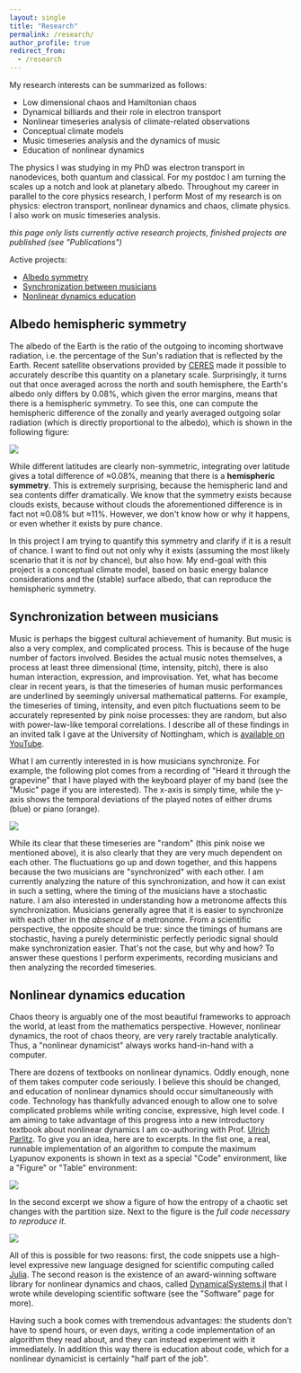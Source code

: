 ```yaml
---
layout: single
title: "Research"
permalink: /research/
author_profile: true
redirect_from:
  - /research
---
```


My research interests can be summarized as follows:

* Low dimensional chaos and Hamiltonian chaos
* Dynamical billiards and their role in electron transport
* Nonlinear timeseries analysis of climate-related observations
* Conceptual climate models
* Music timeseries analysis and the dynamics of music
* Education of nonlinear dynamics

The physics I was studying in my PhD was electron transport in nanodevices, both quantum and classical. For my postdoc I am turning the scales up a notch and look at planetary albedo. Throughout my career in parallel to the core physics research, I perform
Most of my research is on physics: electron transport, nonlinear dynamics and chaos, climate physics. I also work on music timeseries analysis.

*this page only lists currently active research projects, finished projects are published (see "Publications")*

Active projects:

* [Albedo symmetry](#albedo-hemispheric-symmetry)
* [Synchronization between musicians](#synchronization-between-musicians)
* [Nonlinear dynamics education](#nonlinear-dynamics-education)

## Albedo hemispheric symmetry

The albedo of the Earth is the ratio of the outgoing to incoming shortwave radiation, i.e. the percentage of the Sun's radiation that is reflected by the Earth. Recent satellite observations provided by [CERES](https://ceres.larc.nasa.gov/) made it possible to accurately describe this quantity on a planetary scale. Surprisingly, it turns out that once averaged across the north and south hemisphere, the Earth's albedo only differs by 0.08%, which given the error margins, means that there is a hemispheric symmetry. To see this, one can compute the hemispheric difference of the zonally and yearly averaged outgoing solar radiation (which is directly proportional to the albedo), which is shown in the following figure:

![](../files/plots/hemispheric_symmetry.png)

While different latitudes are clearly non-symmetric, integrating over latitude gives a total difference of ≈0.08%, meaning that there is a **hemispheric symmetry**. This is extremely surprising, because the hemispheric land and sea contents differ dramatically. We know that the symmetry exists because clouds exists, because without clouds the aforementioned difference is in fact not ≈0.08% but ≈11%. However, we don't know how or why it happens, or even whether it exists by pure chance.

In this project I am trying to quantify this symmetry and clarify if it is a result of chance. I want to find out not only why it exists (assuming the most likely scenario that it is *not* by chance), but also how. My end-goal with this project is a conceptual climate model, based on basic energy balance considerations and the (stable) surface albedo, that can reproduce the hemispheric symmetry.

## Synchronization between musicians
Music is perhaps the biggest cultural achievement of humanity. But music is also a very complex, and complicated process. This is because of the huge number of factors involved. Besides the actual music notes themselves, a process at least three dimensional (time, intensity, pitch), there is also human interaction, expression, and improvisation. Yet, what has become clear in recent years, is that the timeseries of human music performances are underlined by seemingly universal mathematical patterns. For example, the timeseries of timing, intensity, and even pitch fluctuations seem to be accurately represented by pink noise processes: they are random, but also with power-law-like temporal correlations. I describe all of these findings in an invited talk I gave at the University of Nottingham, which is [available on YouTube](https://www.youtube.com/watch?v=9wzr5DFHJ48).

What I am currently interested in is how musicians synchronize. For example, the following plot comes from a recording of "Heard it through the grapevine" that I have played with the keyboard player of my band (see the "Music" page if you are interested). The x-axis is simply time, while the y-axis shows the temporal deviations of the played notes of either drums (blue) or piano (orange).

![](../files/plots/mtds.png)

While its clear that these timeseries are "random" (this pink noise we mentioned above), it is also clearly that they are very much dependent on each other. The fluctuations go up and down together, and this happens because the two musicians are "synchronized" with each other. I am currently analyzing the nature of this synchronization, and how it can exist in such a setting, where the timing of the musicians have a stochastic nature. I am also interested in understanding how a metronome affects this synchronization. Musicians generally agree that it is easier to synchronize with each other in the *absence* of a metronome. From a scientific perspective, the opposite should be true: since the timings of humans are stochastic, having a purely deterministic perfectly periodic signal should make synchronization easier. That's not the case, but why and how? To answer these questions I perform experiments, recording musicians and then analyzing the recorded timeseries.

## Nonlinear dynamics education
Chaos theory is arguably one of the most beautiful frameworks to approach the world, at least from the mathematics perspective. However, nonlinear dynamics, the root of chaos theory, are very rarely tractable analytically. Thus, a "nonlinear dynamicist" always works hand-in-hand with a computer.

There are dozens of textbooks on nonlinear dynamics. Oddly enough, none of them takes computer code seriously. I believe this should be changed, and education of nonlinear dynamics should occur simultaneously with code. Technology has thankfully advanced enough to allow one to solve complicated problems while writing concise, expressive, high level code. I am aiming to take advantage of this progress into a new introductory textbook about nonlinear dynamics I am co-authoring with Prof. [Ulrich Parlitz](https://www.uni-goettingen.de/en/105320.html). To give you an idea, here are to excerpts. In the fist one, a real, runnable implementation of an algorithm to compute the maximum Lyapunov exponents is shown in text as a special "Code" environment, like a "Figure" or "Table" environment:

![](../files/plots/book1.PNG)

In the second excerpt we show a figure of how the entropy of a chaotic set changes with the partition size. Next to the figure is the *full code necessary to reproduce it*.

![](../files/plots/book2.PNG)

All of this is possible for two reasons: first, the code snippets use a high-level expressive new language designed for scientific computing called [Julia](https://julialang.org/). The second reason is the existence of an award-winning software library for nonlinear dynamics and chaos, called [DynamicalSystems.jl](https://juliadynamics.github.io/DynamicalSystems.jl/dev/) that I wrote while developing scientific software (see the "Software" page for more).

Having such a book comes with tremendous advantages: the students don't have to spend hours, or even days, writing a code implementation of an algorithm they read about, and they can instead experiment with it immediately. In addition this way there is education about code, which for a nonlinear dynamicist is certainly "half part of the job".

